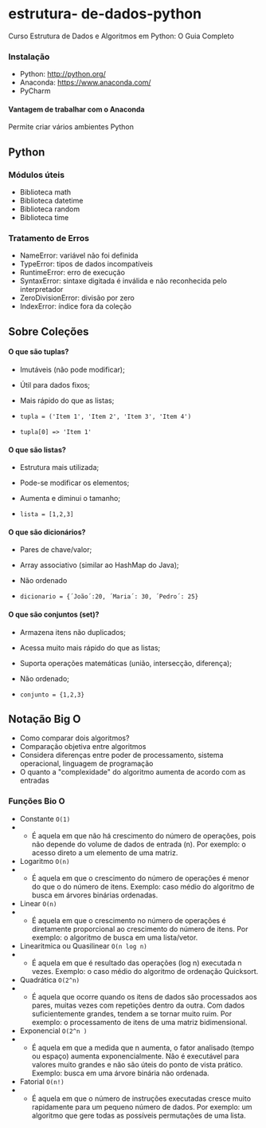 # estrutura-    de-dados-python
Curso Estrutura de Dados e Algoritmos em Python: O Guia Completo

### Instalação

- Python: http://python.org/
- Anaconda: https://www.anaconda.com/
- PyCharm

#### Vantagem de trabalhar com o Anaconda

Permite criar vários ambientes Python 

## Python

### Módulos úteis

- Biblioteca math
- Biblioteca datetime
- Biblioteca random
- Biblioteca time

### Tratamento de Erros

- NameError: variável não foi definida
- TypeError: tipos de dados incompatíveis
- RuntimeError: erro de execução
- SyntaxError: sintaxe digitada é inválida e não reconhecida pelo interpretador
- ZeroDivisionError: divisão por zero
- IndexError: índice fora da coleção

## Sobre Coleções

#### O que são tuplas?

- Imutáveis (não pode modificar);
- Útil para dados fixos;
- Mais rápido do que as listas;

- `tupla = ('Item 1', 'Item 2', 'Item 3', 'Item 4')`
- `tupla[0] => 'Item 1'`
#### O que são listas?

- Estrutura mais utilizada;
- Pode-se modificar os elementos;
- Aumenta e diminui o tamanho;

- `lista = [1,2,3]`

#### O que são dicionários?

- Pares de chave/valor;
- Array associativo (similar ao HashMap do Java);
- Não ordenado

- `dicionario = {´João´:20, ´Maria´: 30, ´Pedro´: 25}`

#### O que são conjuntos (set)?

- Armazena itens não duplicados;
- Acessa muito mais rápido do que as listas;
- Suporta operações matemáticas (união, intersecção, diferença);
- Não ordenado;

- `conjunto = {1,2,3}`

## Notação Big O

- Como comparar dois algoritmos?
- Comparação objetiva entre algoritmos
- Considera diferenças entre poder de processamento, sistema operacional, linguagem de programação
- O quanto a "complexidade" do algoritmo aumenta de acordo com as entradas

### Funções Bio O

- Constante ` O(1) `
- - É aquela em que não há crescimento do número de operações, pois não depende do volume de dados de entrada (n). Por exemplo: o acesso direto a um elemento de uma matriz.
- Logaritmo ` O(n) `
- - É aquela em que o crescimento do número de operações é menor do que o do número de itens. Exemplo: caso médio do algoritmo de busca em árvores binárias ordenadas.
- Linear ` O(n) `
- - É aquela em que o crescimento no número de operações é diretamente proporcional ao crescimento do número de itens. Por exemplo: o algoritmo de busca em uma lista/vetor.
- Linearitmica ou Quasilinear ` O(n log n) `
- - É aquela em que é resultado das operações (log n) executada n vezes. Exemplo: o caso médio do algoritmo de ordenação Quicksort.
- Quadrática ` O(2^n) `
- - É aquela que ocorre quando os itens de dados são processados aos pares, muitas vezes com repetições dentro da outra. Com dados suficientemente grandes, tendem a se tornar muito ruim. Por exemplo: o processamento de itens de uma matriz bidimensional.
- Exponencial ` O(2^n ) `
- - É aquela em que a medida que n aumenta, o fator analisado (tempo ou espaço) aumenta exponencialmente. Não é executável para valores muito grandes e não são úteis do ponto de vista prático. Exemplo: busca em uma árvore binária não ordenada.
- Fatorial ` O(n!) `
- - É aquela em que o número de instruções executadas cresce muito rapidamente para um pequeno número de dados. Por exemplo: um algoritmo que gere todas as possíveis permutações de uma lista.